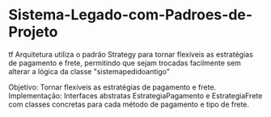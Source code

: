 # Sistema-Legado-com-Padroes-de-Projeto
tf
Arquitetura utiliza o padrão Strategy para tornar flexíveis as estratégias de pagamento e frete, permitindo que sejam trocadas facilmente sem alterar a lógica da classe "sistemapedidoantigo"

Objetivo: Tornar flexíveis as estratégias de pagamento e frete.
Implementação: Interfaces abstratas EstrategiaPagamento e EstrategiaFrete com classes concretas para cada método de pagamento e tipo de frete.